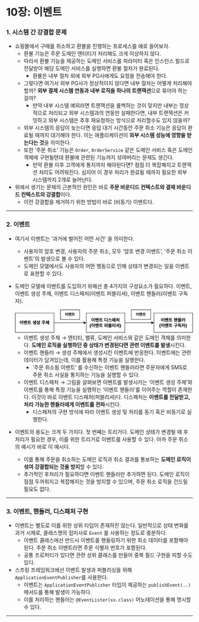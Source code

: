 # 10장: 이벤트

### 1. 시스템 간 강결합 문제

- 쇼핑몰에서 구매를 취소하고 환불을 진행하는 프로세스를 예로 들어보자.
    - 환불 기능은 주문 도메인 엔티티가 처리해도 크게 이상하지 않다.
    - 따라서 환불 기능을 제공하는 도메인 서비스를 파라미터 혹은 인스턴스 필드로 전달받아 해당 도메인 서비스를 실행하면 환불 절차가 완료된다.
        - 환불은 내부 절차 외에 외부 PG사에게도 요청을 전송해야 한다.
    - 그렇다면 여기서 외부 PG사가 정상적이지 않다면 내부 절차는 어떻게 처리해야할까? **외부 결제 시스템 연동과 내부 로직을 하나의 트랜잭션**으로 묶어야 하는 걸까?
        - 만약 내부 시스템 예외라면 트랜잭션을 롤백하는 것이 맞지만 내부는 정상적으로 처리되고 외부 시스템과의 연동만 실패한다면, 내부 트랜잭션은 커밋하고 외부 시스템은 추후 재요청하는 방식으로 처리할수도 있지 않을까?
    - 외부 시스템의 응답이 늦는다면 응답 대기 시간동안 주문 취소 기능은 응답이 완료될 때까지 대기해야 한다. 이는 애플리케이션이 **외부 시스템 성능에 영향을 받는다는 것**을 의미한다.
    - 또한 ‘주문 취소’ 기능은 `Order`, `OrderService` 같은 도메인 서비스 혹은 도메인 객체에 구현될텐데 환불에 관련된 기능까지 섞여버리는 문제도 생긴다.
        - 만약 환불 이후 고객에게 통지까지 해야된다면? 점점 더 복잡해지고 트랜잭션 처리도 어려워진다. 심지어 이 경우 처리가 완료될 때까지 필요한 외부 시스템까지 2개로 늘어난다.
- 위에서 생기는 문제의 근본적인 원인은 바로 **주문 바운디드 컨텍스트와 결제 바운디드 컨텍스트의 강결합**이다.
    - 이런 강결합을 제거하기 위한 방법이 바로 (비동기) 이벤트다.

---

### 2. 이벤트

- 여기서 이벤트는 ‘과거에 벌어진 어떤 사건’ 을 의미한다.
    - 사용자의 암호 변경, 사용자의 주문 취소, 모두 ‘암호 변경 이벤트’, ‘주문 취소 이벤트’의 발생으로 볼 수 있다.
    - 도메인 모델에서도 사용자의 어떤 행동으로 인해 상태가 변경되는 일을 이벤트로 표현할 수 있다.
- 도메인 모델에 이벤트를 도입하기 위해선 총 4가지의 구성요소가 필요하다. 이벤트, 이벤트 생성 주체, 이벤트 디스패처(이벤트 퍼블리셔), 이벤트 핸들러(이벤트 구독자).
    
    <img src="img/Untitled.png">
    
    - 이벤트 생성 주체 → 엔티티, 밸류, 도메인 서비스와 같은 도메인 객체를 의미한다. **도메인 로직을 실행하던 중 상태가 변경된다면 관련 이벤트를 발생**시킨다.
    - 이벤트 핸들러 → 생성 주체에서 생성시킨 이벤트에 반응한다. 이벤트에는 관련 데이터가 담겨있는데, 이를 활용해 특정 기능을 실행한다.
        - ‘주문 취소됨 이벤트’ 를 수신하는 이벤트 핸들러라면 주문자에게 SMS로 주문 취소 사실을 통지하는 기능을 실행할 수 있다.
    - 이벤트 디스패처 → 그림을 살펴보면 이벤트를 발생시키는 ‘이벤트 생성 주체’와 이벤트를 통해 특정 기능을 실행하는 ‘이벤트 핸들러’를 이어주는 역할이 존재한다. 이것이 바로 이벤트 디스패처(퍼블리셔)다. 디스패처는 **이벤트를 전달받고, 처리 가능한 핸들러에게 이벤트를 전파**시킨다.
        - 디스패처의 구현 방식에 따라 이벤트 생성 및 처리를 동기 혹은 비동기로 실행한다.
- 이벤트의 용도는 크게 두 가지다. 첫 번째는 트리거다. 도메인 상태가 변경될 때 후처리가 필요한 경우, 이를 위한 트리거로 이벤트를 사용할 수 있다. 아까 주문 취소의 예시가 바로 이 예시다.
    - 이를 통해 주문을 취소하는 도메인 로직과 취소 결과를 통보하는 **도메인 로직이 섞여 강결합되는 것을 방지**할 수 있다.
    - 추가적인 후처리가 필요하다면 이벤트 핸들러만 추가하면 된다. 도메인 로직이 점점 두꺼워지고 복잡해지는 것을 방지할 수 있으며, 주문 취소 로직을 건드릴 필요도 없다.

---

### 3. 이벤트, 핸들러, 디스패처 구현

- 이벤트는 별도로 이를 위한 상위 타입이 존재하진 않는다. 일반적으로 상태 변화를 과거 시제로, 클래스명의 접미사로 `Event` 를 사용하는 정도로 충분하다.
    - 이벤트 클래스에선 반드시 이벤트를 핸들링하기 위한 최소 데이터를 포함해야 된다. 주문 취소 이벤트라면 주문 식별자 번호가 포함된다.
    - 공통 프로퍼티가 있다면 관련 상위 클래스를 만들어 중복 필드 구현을 피할 수도 있다.
- 스프링 프레임워크에선 이벤트 발생과 퍼블리싱을 위해 `ApplicationEventPublisher`를 사용한다.
    - 이벤트는 `ApplicationEventPublisher` 타입이 제공하는 `publishEvent(..)` 메서드를 통해 발생이 가능하다.
    - 이를 처리하는 핸들러는 `@EventLister(xx.class)` 어노테이션을 통해 명시할 수 있다.

---